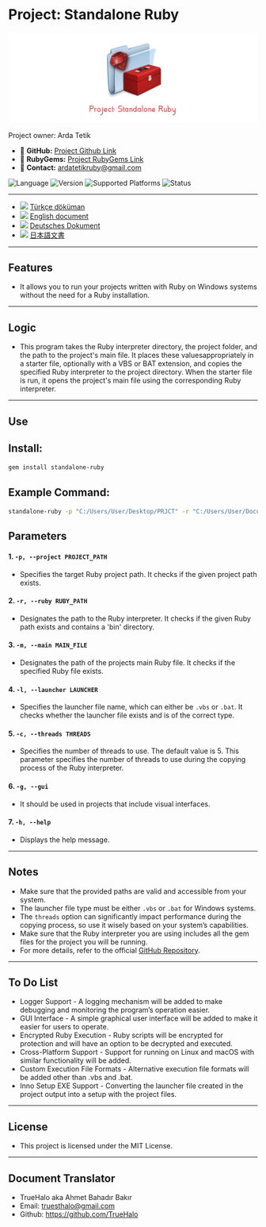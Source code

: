 # Project: Standalone Ruby

![Project Banner](images/banner.jpg)

Project owner: Arda Tetik

- 🔗 **GitHub:** [Project Github Link](https://github.com/ardatetikbey/Standalone-Ruby)
- 🔗 **RubyGems:** [Project RubyGems Link](https://rubygems.org/gems/standalone-ruby)
- 🔗 **Contact:** ardatetikruby@gmail.com

![Language](https://img.shields.io/badge/language-Ruby-red) ![Version](https://img.shields.io/badge/version-1.2-red) ![Supported Platforms](https://img.shields.io/badge/platform-windows-blue) ![Status](https://img.shields.io/badge/status-in%20progress-yellow)

---
- <img src="https://upload.wikimedia.org/wikipedia/commons/b/b4/Flag_of_Turkey.svg" width="20"/> [Türkçe döküman](documents/turkish.md)
- <img src="https://upload.wikimedia.org/wikipedia/en/a/a4/Flag_of_the_United_States.svg" width="20"/> [English document](documents/english.md)
- <img src="https://upload.wikimedia.org/wikipedia/commons/b/ba/Flag_of_Germany.svg" width="20"/>  [Deutsches Dokument](documents/deutsch.md)
- <img src="https://upload.wikimedia.org/wikipedia/en/9/9e/Flag_of_Japan.svg" width="20"/> [日本語文書](documents/japanese.md)

---

## Features

- It allows you to run your projects written with Ruby on Windows systems without the need for a Ruby installation.

---

## Logic

- This program takes the Ruby interpreter directory, the project folder, and the path to the project's main file. It places these values ​​appropriately in a starter file, optionally with a VBS or BAT extension, and copies the specified Ruby interpreter to the project directory. When the starter file is run, it opens the project's main file using the corresponding Ruby interpreter.

---

## Use

## Install:

```bash
gem install standalone-ruby
```

## Example Command:

```bash
standalone-ruby -p "C:/Users/User/Desktop/PRJCT" -r "C:/Users/User/Documents/Ruby34-x64" -m "C:/Users/User/Desktop/myproject/main.rb" -l launcher1.vbs -c 10
```

## Parameters

#### 1. `-p, --project PROJECT_PATH`
- Specifies the target Ruby project path. It checks if the given project path exists.

#### 2. `-r, --ruby RUBY_PATH`
- Designates the path to the Ruby interpreter. It checks if the given Ruby path exists and contains a 'bin' directory.

#### 3. `-m, --main MAIN_FILE`
- Designates the path of the projects main Ruby file. It checks if the specified Ruby file exists.

#### 4. `-l, --launcher LAUNCHER`
- Specifies the launcher file name, which can either be `.vbs` or `.bat`. It checks whether the launcher file exists and is of the correct type.

#### 5. `-c, --threads THREADS`
- Specifies the number of threads to use. The default value is 5. This parameter specifies the number of threads to use during the copying process of the Ruby interpreter.

#### 6. `-g, --gui`
- It should be used in projects that include visual interfaces.

#### 7. `-h, --help`
- Displays the help message.

---

## Notes

  - Make sure that the provided paths are valid and accessible from your system.  
  - The launcher file type must be either `.vbs` or `.bat` for Windows systems.  
  - The `threads` option can significantly impact performance during the copying process, so use it wisely based on your system’s capabilities.
  - Make sure that the Ruby interpreter you are using includes all the gem files for the project you will be running.
  - For more details, refer to the official [GitHub Repository](https://github.com/ardatetikbey/Standalone-Ruby).  

---

## To Do List

  - Logger Support - A logging mechanism will be added to make debugging and monitoring the program’s operation easier.
  - GUI Interface - A simple graphical user interface will be added to make it easier for users to operate.
  - Encrypted Ruby Execution - Ruby scripts will be encrypted for protection and will have an option to be decrypted and executed.
  - Cross-Platform Support - Support for running on Linux and macOS with similar functionality will be added.
  - Custom Execution File Formats - Alternative execution file formats will be added other than .vbs and .bat.
  - Inno Setup EXE Support - Converting the launcher file created in the project output into a setup with the project files.

---

## License

- This project is licensed under the MIT License.

---

## Document Translator
- TrueHalo aka Ahmet Bahadır Bakır 
- Email: truesthalo@gmail.com
- Github: https://github.com/TrueHalo
